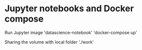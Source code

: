# Jupyter notebooks and Docker compose

Run Jupyter image 'datascience-notebook'
'docker-compose up'

Sharing the volume with local folder './work'
